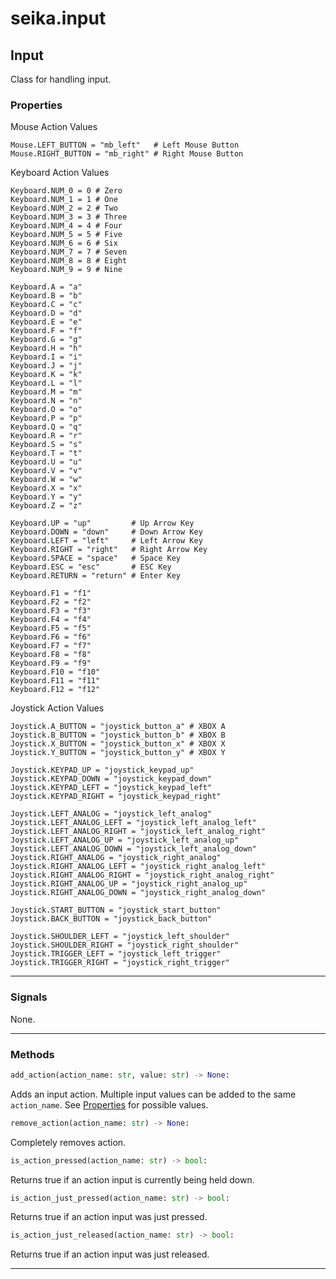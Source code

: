 # seika.input

## Input

Class for handling input.

### Properties

Mouse Action Values

```
Mouse.LEFT_BUTTON = "mb_left"   # Left Mouse Button
Mouse.RIGHT_BUTTON = "mb_right" # Right Mouse Button
```

Keyboard Action Values

```
Keyboard.NUM_0 = 0 # Zero
Keyboard.NUM_1 = 1 # One
Keyboard.NUM_2 = 2 # Two
Keyboard.NUM_3 = 3 # Three
Keyboard.NUM_4 = 4 # Four
Keyboard.NUM_5 = 5 # Five
Keyboard.NUM_6 = 6 # Six
Keyboard.NUM_7 = 7 # Seven
Keyboard.NUM_8 = 8 # Eight
Keyboard.NUM_9 = 9 # Nine

Keyboard.A = "a"
Keyboard.B = "b"
Keyboard.C = "c"
Keyboard.D = "d"
Keyboard.E = "e"
Keyboard.F = "f"
Keyboard.G = "g"
Keyboard.H = "h"
Keyboard.I = "i"
Keyboard.J = "j"
Keyboard.K = "k"
Keyboard.L = "l"
Keyboard.M = "m"
Keyboard.N = "n"
Keyboard.O = "o"
Keyboard.P = "p"
Keyboard.Q = "q"
Keyboard.R = "r"
Keyboard.S = "s"
Keyboard.T = "t"
Keyboard.U = "u"
Keyboard.V = "v"
Keyboard.W = "w"
Keyboard.X = "x"
Keyboard.Y = "y"
Keyboard.Z = "z"

Keyboard.UP = "up"         # Up Arrow Key
Keyboard.DOWN = "down"     # Down Arrow Key
Keyboard.LEFT = "left"     # Left Arrow Key
Keyboard.RIGHT = "right"   # Right Arrow Key
Keyboard.SPACE = "space"   # Space Key
Keyboard.ESC = "esc"       # ESC Key
Keyboard.RETURN = "return" # Enter Key

Keyboard.F1 = "f1"
Keyboard.F2 = "f2"
Keyboard.F3 = "f3"
Keyboard.F4 = "f4"
Keyboard.F5 = "f5"
Keyboard.F6 = "f6"
Keyboard.F7 = "f7"
Keyboard.F8 = "f8"
Keyboard.F9 = "f9"
Keyboard.F10 = "f10"
Keyboard.F11 = "f11"
Keyboard.F12 = "f12"
```

Joystick Action Values

```
Joystick.A_BUTTON = "joystick_button_a" # XBOX A
Joystick.B_BUTTON = "joystick_button_b" # XBOX B
Joystick.X_BUTTON = "joystick_button_x" # XBOX X
Joystick.Y_BUTTON = "joystick_button_y" # XBOX Y

Joystick.KEYPAD_UP = "joystick_keypad_up"
Joystick.KEYPAD_DOWN = "joystick_keypad_down"
Joystick.KEYPAD_LEFT = "joystick_keypad_left"
Joystick.KEYPAD_RIGHT = "joystick_keypad_right"

Joystick.LEFT_ANALOG = "joystick_left_analog"
Joystick.LEFT_ANALOG_LEFT = "joystick_left_analog_left"
Joystick.LEFT_ANALOG_RIGHT = "joystick_left_analog_right"
Joystick.LEFT_ANALOG_UP = "joystick_left_analog_up"
Joystick.LEFT_ANALOG_DOWN = "joystick_left_analog_down"
Joystick.RIGHT_ANALOG = "joystick_right_analog"
Joystick.RIGHT_ANALOG_LEFT = "joystick_right_analog_left"
Joystick.RIGHT_ANALOG_RIGHT = "joystick_right_analog_right"
Joystick.RIGHT_ANALOG_UP = "joystick_right_analog_up"
Joystick.RIGHT_ANALOG_DOWN = "joystick_right_analog_down"

Joystick.START_BUTTON = "joystick_start_button"
Joystick.BACK_BUTTON = "joystick_back_button"

Joystick.SHOULDER_LEFT = "joystick_left_shoulder"
Joystick.SHOULDER_RIGHT = "joystick_right_shoulder"
Joystick.TRIGGER_LEFT = "joystick_left_trigger"
Joystick.TRIGGER_RIGHT = "joystick_right_trigger"
```

---

### Signals

None.

---

### Methods

```python
add_action(action_name: str, value: str) -> None:
```

Adds an input action.  Multiple input values can be added to the same `action_name`.  See [Properties](#properties) for possible values.

```python
remove_action(action_name: str) -> None:
```

Completely removes action.


```python
is_action_pressed(action_name: str) -> bool:
```

Returns true if an action input is currently being held down.

```python
is_action_just_pressed(action_name: str) -> bool:
```

Returns true if an action input was just pressed.

```python
is_action_just_released(action_name: str) -> bool:
```

Returns true if an action input was just released.

---

